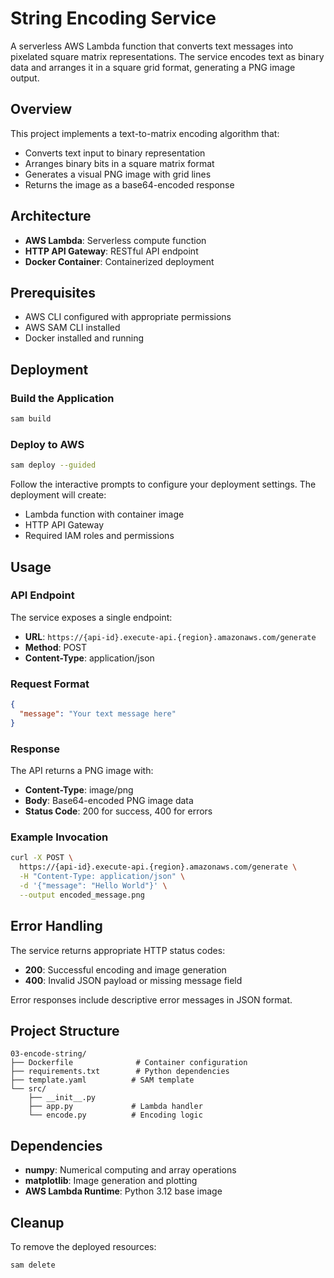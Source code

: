 # String Encoding Service

A serverless AWS Lambda function that converts text messages into pixelated square matrix representations. The service encodes text as binary data and arranges it in a square grid format, generating a PNG image output.

## Overview

This project implements a text-to-matrix encoding algorithm that:
- Converts text input to binary representation
- Arranges binary bits in a square matrix format
- Generates a visual PNG image with grid lines
- Returns the image as a base64-encoded response

## Architecture

- **AWS Lambda**: Serverless compute function
- **HTTP API Gateway**: RESTful API endpoint
- **Docker Container**: Containerized deployment

## Prerequisites

- AWS CLI configured with appropriate permissions
- AWS SAM CLI installed
- Docker installed and running

## Deployment

### Build the Application

```bash
sam build
```

### Deploy to AWS

```bash
sam deploy --guided
```

Follow the interactive prompts to configure your deployment settings. The deployment will create:
- Lambda function with container image
- HTTP API Gateway
- Required IAM roles and permissions

## Usage

### API Endpoint

The service exposes a single endpoint:
- **URL**: `https://{api-id}.execute-api.{region}.amazonaws.com/generate`
- **Method**: POST
- **Content-Type**: application/json

### Request Format

```json
{
  "message": "Your text message here"
}
```

### Response

The API returns a PNG image with:
- **Content-Type**: image/png
- **Body**: Base64-encoded PNG image data
- **Status Code**: 200 for success, 400 for errors

### Example Invocation

```bash
curl -X POST \
  https://{api-id}.execute-api.{region}.amazonaws.com/generate \
  -H "Content-Type: application/json" \
  -d '{"message": "Hello World"}' \
  --output encoded_message.png
```

## Error Handling

The service returns appropriate HTTP status codes:
- **200**: Successful encoding and image generation
- **400**: Invalid JSON payload or missing message field

Error responses include descriptive error messages in JSON format.

## Project Structure

```
03-encode-string/
├── Dockerfile              # Container configuration
├── requirements.txt        # Python dependencies
├── template.yaml          # SAM template
└── src/
    ├── __init__.py
    ├── app.py             # Lambda handler
    └── encode.py          # Encoding logic
```

## Dependencies

- **numpy**: Numerical computing and array operations
- **matplotlib**: Image generation and plotting
- **AWS Lambda Runtime**: Python 3.12 base image

## Cleanup

To remove the deployed resources:

```bash
sam delete
```